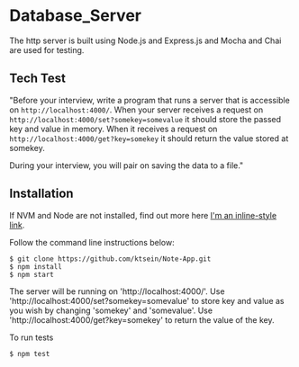 # Database_Server

The http server is built using Node.js and Express.js and Mocha and Chai are used for testing.

## Tech Test

"Before your interview, write a program that runs a server that is accessible on `http://localhost:4000/`. When your server receives a request on `http://localhost:4000/set?somekey=somevalue` it should store the passed key and value in memory. When it receives a request on `http://localhost:4000/get?key=somekey` it should return the value stored at somekey.

During your interview, you will pair on saving the data to a file."

## Installation

If NVM and Node are not installed, find out more here [I'm an inline-style link](https://github.com/creationix/nvm).

Follow the command line instructions below:

```
$ git clone https://github.com/ktsein/Note-App.git
$ npm install
$ npm start
```

The server will be running on 'http://localhost:4000/'.
Use 'http://localhost:4000/set?somekey=somevalue' to store key and value as you wish by changing 'somekey' and 'somevalue'.
Use 'http://localhost:4000/get?key=somekey' to return the value of the key.

To run tests

```
$ npm test
```
